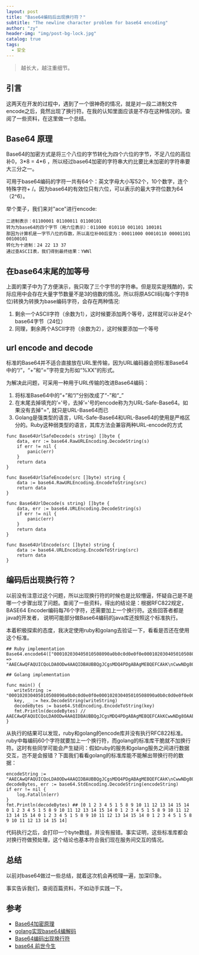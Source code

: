 ```yaml
---
layout: post
title: "Base64编码后出现换行符？"
subtitle: "The newline character problem for base64 encoding"
author: "zy"
header-img: "img/post-bg-lock.jpg"
catalog: true
tags:
  - 安全
---
```


> 越长大，越注重细节。

## 引言

这两天在开发的过程中，遇到了一个很神奇的情况，就是对一段二进制文件encode之后，竟然出现了换行符。在我的认知里面应该是不存在这种情况的。查阅了一些资料，在这里做一个总结。

## Base64 原理
Base64的加密方式是将三个八位的字节转化为四个六位的字节，不足八位的高位补0，3\*8 = 4\*6 ，所以经过base64加密的字符串大约比要比未加密的字符串要大三分之一。

可用于base64编码的字符一共有64个：英文字母大小写52个，10个数字，连个特殊字符+ /。因为base64的有效位只有六位，可以表示的最大字符位数为64（2^6）。

举个栗子，我们来对"ace"进行encode:

```
二进制表示：01100001‬ ‭01100011‬ ‭01100101
转为为base64的四个字节（用六位表示）：011000 01‬‭0110 0011‬01 100101‬
那因为计算机是一字节八位的存数，所以高位补00后变为：00011000 0001‬‭0110 000011‬01 00100101‬
转化为十进制：24 22 13 37
通过查ASCII表，我们得到最终结果：YWNl
```
## 在base64末尾的加等号

上面的栗子中为了方便演示，我只取了三个字节的字符串。但是现实是残酷的，实际应用中会存在大量字节数量不是3的倍数的情况。所以将原ASCII码(每个字符8位)转换为转换为base编码字符，会存在两种情况:
1. 剩余一个ASCII字符（余数为1），这时候要添加两个等号，这样就可以补足4个base64字节（24位）
2. 同理，剩余两个ASCII字符（余数为2），这时候要添加一个等号

## url encode and decode
标准的Base64并不适合直接放在URL里传输，因为URL编码器会把标准Base64中的“/”，“+”和“=”字符变为形如“%XX”的形式。

为解决此问题，可采用一种用于URL传输的改进Base64编码：
1. 将标准Base64中的“+”和“/”分别改成了“-”和“_”
2. 在末尾去掉填充的’='号，去掉’='号的encode称为为URL-Safe-Base64。如果没有去掉"=", 就只是URL-Base64而已
3. Golang是强类型的语言，URL-Safe-Base64和URL-Base64的使用是严格区分的。Ruby这种弱类型的语言，其库方法会兼容两种URL-encode的方式

```
func Base64UrlSafeDecode(s string) []byte {
	data, err := base64.RawURLEncoding.DecodeString(s)
	if err != nil {
		panic(err)
	}
	return data
}

func Base64UrlSafeEncode(src []byte) string {
	data := base64.RawURLEncoding.EncodeToString(src)
	return data
}

func Base64UrlDecode(s string) []byte {
	data, err := base64.URLEncoding.DecodeString(s)
	if err != nil {
		panic(err)
	}
	return data
}

func Base64UrlEncode(src []byte) string {
	data := base64.URLEncoding.EncodeToString(src)
	return data
}

```



## 编码后出现换行符？

以前没有注意过这个问题，所以出现换行符的时候也是比较懵逼，怀疑自己是不是哪一个步骤出现了问题。查阅了一些资料，得出的结论是：根据RFC822规定，BASE64 Encoder编码每76个字符，还需要加上一个换行符。这些回答者都是java的开发者， 说明可能部分做Base64编码的java库还按照这个标准执行。

本着积极探索的态度，我决定使用ruby和golang去验证一下，看看是否还在使用这个标准。
```
## Ruby implementation
Base64.encode64(["000102030405010508090a0b0c0d0e0f0e000102030405010508090a0b0c0d0e0f0e000102030405010508090a0b0c0d0e0f0e000102030405010508090a0b0c0d0e0f0e000102030405010508090a0b0c0d0e0f0e"].pack('H*'))
=> "AAECAwQFAQUICQoLDA0ODw4AAQIDBAUBBQgJCgsMDQ4PDgABAgMEBQEFCAkK\nCwwNDg8OAAECAwQFAQUICQoLDA0ODw4AAQIDBAUBBQgJCgsMDQ4PDg==\n"
```
```
## Golang implementation

func main() {
   writeString := "000102030405010508090a0b0c0d0e0f0e000102030405010508090a0b0c0d0e0f0e000102030405010508090a0b0c0d0e0f0e000102030405010508090a0b0c0d0e0f0e000102030405010508090a0b0c0d0e0f0e"
   key, _ := hex.DecodeString(writeString)
   decodeBytes := base64.StdEncoding.EncodeToString(key)
   fmt.Println(decodeBytes) // AAECAwQFAQUICQoLDA0ODw4AAQIDBAUBBQgJCgsMDQ4PDgABAgMEBQEFCAkKCwwNDg8OAAECAwQFAQUICQoLDA0ODw4AAQIDBAUBBQgJCgsMDQ4PDg== 
}
```

从执行的结果可以发现，ruby和golang的encode库并没有执行RFC822标准。ruby中每编码60个字符就要加上一个换行符，而golang的标准库干脆就不加换行符。这时有些同学可能会产生疑问：假如ruby的服务和golang服务之间进行数据交互，岂不是会报错？下面我们看看golang的标准库能不能解出带换行符的数据：

```
encodeString := "AAECAwQFAQUICQoLDA0ODw4AAQIDBAUBBQgJCgsMDQ4PDgABAgMEBQEFCAkK\nCwwNDg8OAAECAwQFAQUICQoLDA0ODw4AAQIDBAUBBQgJCgsMDQ4PDg==\n"
decodeBytes, err := base64.StdEncoding.DecodeString(encodeString)
if err != nil {
	log.Fatalln(err)
}
fmt.Println(decodeBytes) ## [0 1 2 3 4 5 1 5 8 9 10 11 12 13 14 15 14 0 1 2 3 4 5 1 5 8 9 10 11 12 13 14 15 14 0 1 2 3 4 5 1 5 8 9 10 11 12 13 14 15 14 0 1 2 3 4 5 1 5 8 9 10 11 12 13 14 15 14 0 1 2 3 4 5 1 5 8 9 10 11 12 13 14 15 14]
```
代码执行之后，会打印一个byte数组，并没有报错。事实证明，这些标准库都会对换行符做预处理，这个结论也基本符合我们现在服务间交互的情况。

## 总结
以前对base64做过一些总结，就着这次机会再梳理一遍，加深印象。

事实告诉我们，查阅百篇资料，不如动手实践一下。

## 参考

* [Base64加密原理](https://blog.csdn.net/zyhmz/article/details/85042646)
* [golang实现base64编解码](https://www.cnblogs.com/unqiang/p/6677208.html)
* [Base64编码出现换行符](https://blog.csdn.net/u010953266/article/details/52590570)
* [base64 前世今生](https://zhuanlan.zhihu.com/p/21250813)




